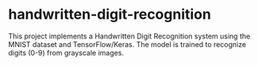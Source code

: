 # handwritten-digit-recognition
This project implements a Handwritten Digit Recognition system using the MNIST dataset and TensorFlow/Keras. The model is trained to recognize digits (0-9) from grayscale images.
